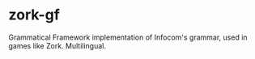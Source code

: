 zork-gf
=======

Grammatical Framework implementation of Infocom's grammar, used in games like Zork. Multilingual.
